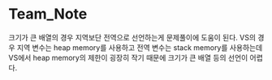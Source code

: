 # Team_Note

크기가 큰 배열의 경우 지역보단 전역으로 선언하는게 문제풀이에 도움이 된다. VS의 경우 지역 변수는 heap memory를 사용하고 전역 변수는 stack memory를 사용하는데 VS에서 heap memory의 제한이 굉장히 작기 때문에 크기가 큰 배열 등의 선언이 어렵다.

